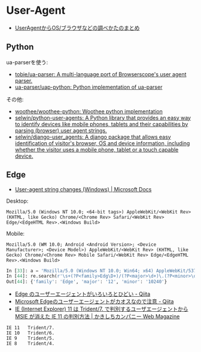 # User-Agent

- [UserAgentからOS/ブラウザなどの調べかたのまとめ](http://qiita.com/nightyknite/items/b2590a69f2e0135756dc)

## Python

ua-parserを使う:

- [tobie/ua-parser: A multi-language port of Browserscope's user agent parser.](https://github.com/tobie/ua-parser)
- [ua-parser/uap-python: Python implementation of ua-parser](https://github.com/ua-parser/uap-python)

その他:

- [woothee/woothee-python: Woothee python implementation](https://github.com/woothee/woothee-python)
- [selwin/python-user-agents: A Python library that provides an easy way to identify devices like mobile phones, tablets and their capabilities by parsing (browser) user agent strings.](https://github.com/selwin/python-user-agents)
- [selwin/django-user_agents: A django package that allows easy identification of visitor's browser, OS and device information, including whether the visitor uses a mobile phone, tablet or a touch capable device.](https://github.com/selwin/django-user_agents)


## Edge

- [User-agent string changes (Windows) | Microsoft Docs](https://docs.microsoft.com/en-us/previous-versions/windows/internet-explorer/ie-developer/compatibility/hh869301(v=vs.85))


Desktop:

~~~
Mozilla/5.0 (Windows NT 10.0; <64-bit tags>) AppleWebKit/<WebKit Rev> (KHTML, like Gecko) Chrome/<Chrome Rev> Safari/<WebKit Rev> Edge/<EdgeHTML Rev>.<Windows Build>
~~~

Mobile:

~~~
Mozilla/5.0 (WM 10.0; Android <Android Version>; <Device Manufacturer>; <Device Model>) AppleWebKit/<WebKit Rev> (KHTML, like Gecko) Chrome/<Chrome Rev> Mobile Safari/<WebKit Rev> Edge/<EdgeHTML Rev>.<Windows Build>
~~~

~~~py
In [33]: a = 'Mozilla/5.0 (Windows NT 10.0; Win64; x64) AppleWebKit/537.36 (KHTML, like Gecko) Chrome/42.0.2311.135 Safari/537.36 Edge/12.10240'
In [44]: re.search(r'\s+(?P<family>Edg\D+)/(?P<major>\d+)\.(?P<minor>\d+)', a).groupdict()
Out[44]: {'family': 'Edge', 'major': '12', 'minor': '10240'}
~~~

- [Edge のユーザーエージェントがいろいろとひどい - Qiita](https://qiita.com/Tzalik/items/980316d11c55acecbfa5)
- [Microsoft Edgeのユーザーエージェントがカオスなので注意 - Qiita](https://qiita.com/tonkotsuboy_com/items/7b36bdfc3a9a0970d23b)
- [IE (Internet Explorer) 11 は Trident/7. で判別するユーザエージェントから MSIE が消えた IE 11 の判別方法 | かきしちカンパニー Web Magazine](http://www.webmagazine.kakisiti.co.jp/?p=262)

~~~
IE 11	Trident/7.
IE 10	Trident/6.
IE 9	Trident/5.
IE 8	Trident/4.
~~~

